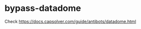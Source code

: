 # bypass-datadome
Check https://docs.capsolver.com/guide/antibots/datadome.html
                         